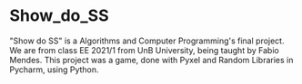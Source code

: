 # Show_do_SS
"Show do SS" is a Algorithms and Computer Programming's final project. We are from class EE 2021/1 from UnB University, being taught by Fabio Mendes. This project was a game, done with Pyxel and Random Libraries in Pycharm, using Python.
